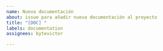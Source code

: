 ```yaml
---
name: Nueva documentación
about: issue para añadir nueva documentación al proyecto
title: "[DOC] "
labels: documentation
assignees: bytevictor

---
```



